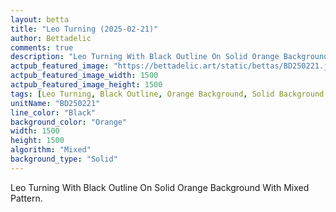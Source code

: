 ```yaml
---
layout: betta
title: "Leo Turning (2025-02-21)"
author: Bettadelic
comments: true
description: "Leo Turning With Black Outline On Solid Orange Background With Mixed Pattern."
actpub_featured_image: "https://bettadelic.art/static/bettas/BD250221.jpg"
actpub_featured_image_width: 1500
actpub_featured_image_height: 1500
tags: [Leo Turning, Black Outline, Orange Background, Solid Background Pattern, Mixed Pattern, February 2025]
unitName: "BD250221"
line_color: "Black"
background_color: "Orange"
width: 1500
height: 1500
algorithm: "Mixed"
background_type: "Solid"
---
```


Leo Turning With Black Outline On Solid Orange Background With Mixed Pattern.

